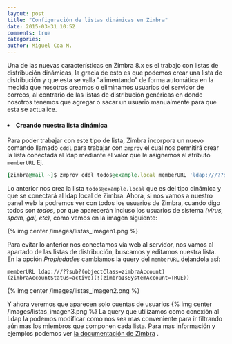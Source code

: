 ```yaml
---
layout: post
title: "Configuración de listas dinámicas en Zimbra"
date: 2015-03-31 10:52
comments: true
categories: 
author: Miguel Coa M.
---
```

Una de las nuevas características en Zimbra 8.x es el trabajo con listas de distribución dinámicas, la gracia de esto es que podemos crear una lista  de distribución y que esta se valla "alimentando" de forma automática en la medida que nosotros creamos o eliminamos usuarios del servidor de correos, al contrario de las listas de distribución genéricas en donde nosotros tenemos que agregar o sacar un usuario manualmente para que esta se actualice.
#### <li> Creando nuestra lista dinámica </li>
Para poder trabajar con este tipo de lista, Zimbra incorpora un nuevo comando llamado `cddl` para trabajar con `zmprov` el cual nos permitirá crear la lista conectada al ldap mediante el valor que le asignemos al atributo `memberURL`  Ej.
```ruby
[zimbra@mail ~]$ zmprov cddl todos@example.local memberURL 'ldap:///??sub?(objectClass=zimbraAccount)' zimbraIsACLGroup FALSE
``` 
Lo anterior nos crea la lista `todos@example.local` que es del tipo dinámica y que se conectará al ldap local de Zimbra. Ahora, si nos vamos a nuestro panel web la podremos ver con todos los usuarios de Zimbra, cuando digo todos son *todos*, por que aparecerán incluso los usuarios de sistema *(virus, spam, gal, etc)*, como vemos en la imagen siguiente:

{% img center /images/listas_imagen1.png  %}

Para evitar lo anterior nos conectamos vía web al servidor, nos vamos al apartado de las listas de distribución, buscamos y editamos nuestra lista. En la opción *Propiedades* cambiamos la query del <code>memberURL</code> dejandola así:
```
memberURL ldap:///??sub?(objectClass=zimbraAccount)(zimbraAccountStatus=active)(!(zimbraIsSystemAccount=TRUE))
```
{% img center /images/listas_imagen2.png  %}

Y ahora veremos que aparecen solo cuentas de usuarios
{% img center /images/listas_imagen3.png %}
La query que utilizamos como conexión al Ldap la podemos modificar como nos sea mas conveniente para ir filtrando aún mas los miembros que componen cada lista. Para mas información y ejemplos podemos ver [la documentación de Zimbra](https://www.zimbra.com/docs/os/8.6.0/administration_guide/wwhelp/wwhimpl/common/html/wwhelp.htm#href=860_admin_os.Using_CLI_to_Manage_Dynamic_Distribution_Lists.html&single=true) . 
